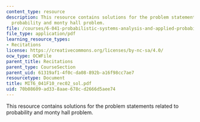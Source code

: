 ```yaml
---
content_type: resource
description: This resource contains solutions for the problem statements related to
  probability and monty hall problem.
file: /courses/6-041-probabilistic-systems-analysis-and-applied-probability-fall-2010/70b08609ad338aae678cd2666d5aee74_MIT6_041F10_rec02_sol.pdf
file_type: application/pdf
learning_resource_types:
- Recitations
license: https://creativecommons.org/licenses/by-nc-sa/4.0/
ocw_type: OCWFile
parent_title: Recitations
parent_type: CourseSection
parent_uid: 61319af1-4f0c-da08-892b-a16f98cc7ae7
resourcetype: Document
title: MIT6_041F10_rec02_sol.pdf
uid: 70b08609-ad33-8aae-678c-d2666d5aee74
---
```

This resource contains solutions for the problem statements related to probability and monty hall problem.